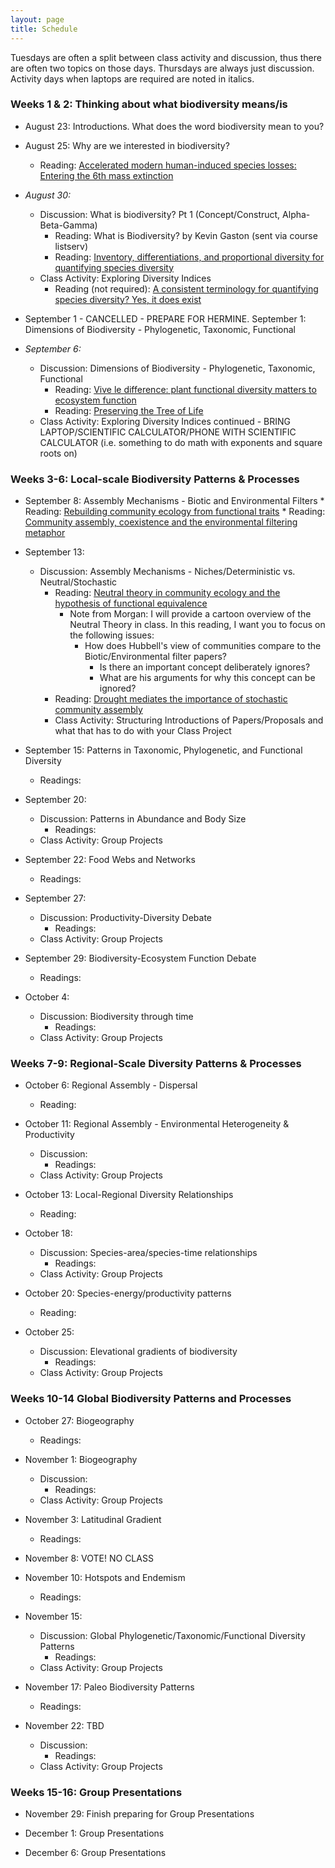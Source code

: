 ```yaml
---
layout: page
title: Schedule
---
```

Tuesdays are often a split between class activity and discussion, thus there are often two topics on those days. Thursdays are always just discussion. Activity days when laptops are required are noted in italics.

### Weeks 1 & 2: Thinking about what biodiversity means/is

* August 23: Introductions. What does the word biodiversity mean to you?

* August 25: Why are we interested in biodiversity?
    * Reading: [Accelerated modern human-induced species losses: Entering the 6th mass extinction](https://doi.org/10.1126/sciadv.1400253 )


* *August 30:* 
    * Discussion: What is biodiversity? Pt 1 (Concept/Construct, Alpha-Beta-Gamma) 
        * Reading: What is Biodiversity? by Kevin Gaston (sent via course listserv)
        * Reading: [Inventory, differentiations, and proportional diversity for quantifying species diversity](https://doi.org/10.1007/s00442-008-1190-z)
    * Class Activity: Exploring Diversity Indices
        * Reading (not required): [A consistent terminology for quantifying species diversity? Yes, it does exist](https://doi.org/10.1007%2Fs00442-010-1812-0)

* September 1 - CANCELLED - PREPARE FOR HERMINE.  September 1: Dimensions of Biodiversity - Phylogenetic, Taxonomic, Functional

* *September 6:* 
    * Discussion: Dimensions of Biodiversity - Phylogenetic, Taxonomic, Functional
         * Reading: [Vive le difference: plant functional diversity matters to ecosystem function](http://dx.doi.org/10.1016/S0169-5347(01)02283-2)
         * Reading: [Preserving the Tree of Life](https://doi.org/10.1126/science.1085510)
    * Class Activity: Exploring Diversity Indices continued - BRING LAPTOP/SCIENTIFIC CALCULATOR/PHONE 
      WITH SCIENTIFIC CALCULATOR (i.e. something to do math with exponents and square roots on)

### Weeks 3-6: Local-scale Biodiversity Patterns & Processes

* September 8: Assembly Mechanisms - Biotic and Environmental Filters
      * Reading: [Rebuilding community ecology from functional traits](http://dx.doi.org/10.1016/j.tree.2006.02.002)
      * Reading: [Community assembly, coexistence and the environmental filtering metaphor](https://doi.org/10.1111/1365-2435.12345)
 
* September 13: 
    * Discussion: Assembly Mechanisms - Niches/Deterministic vs. Neutral/Stochastic
         * Reading: [Neutral theory in community ecology and the hypothesis of functional equivalence](https://doi.org/10.1111/j.0269-8463.2005.00965.x)
            * Note from Morgan: I will provide a cartoon overview of the Neutral Theory in class. In this reading, I want you to focus on the following issues:
               * How does Hubbell's view of communities compare to the Biotic/Environmental filter papers?
                  * Is there an important concept deliberately ignores?
                  * What are his arguments for why this concept can be ignored?
         * Reading: [Drought mediates the importance of stochastic community assembly](https://doi.org/10.1073/pnas.0704350104)
      * Class Activity: Structuring Introductions of Papers/Proposals and what that has to do with your Class Project

* September 15: Patterns in Taxonomic, Phylogenetic, and Functional Diversity
    * Readings: 


* September 20: 
    * Discussion: Patterns in Abundance and Body Size
         * Readings:
    * Class Activity: Group Projects
 

 * September 22: Food Webs and Networks
    * Readings: 


* September 27:  
    * Discussion: Productivity-Diversity Debate
         * Readings:
    * Class Activity: Group Projects
 

* September 29: Biodiversity-Ecosystem Function Debate
    * Readings: 

* October 4:  
    * Discussion: Biodiversity through time
         * Readings:
    * Class Activity: Group Projects

### Weeks 7-9: Regional-Scale Diversity Patterns & Processes

* October 6: Regional Assembly - Dispersal
    * Reading: 

* October 11:  Regional Assembly - Environmental Heterogeneity & Productivity
    * Discussion: 
         * Readings:
    * Class Activity: Group Projects
 
* October 13: Local-Regional Diversity Relationships
    * Reading: 

* October 18: 
    * Discussion: Species-area/species-time relationships
         * Readings:
    * Class Activity: Group Projects

* October 20: Species-energy/productivity patterns
    * Reading: 

* October 25: 
    * Discussion: Elevational gradients of biodiversity
         * Readings:
    * Class Activity: Group Projects

### Weeks 10-14 Global Biodiversity Patterns and Processes

 * October 27: Biogeography
    *  Readings:
 
* November 1: Biogeography
    * Discussion: 
         * Readings:
    * Class Activity: Group Projects
 
* November 3: Latitudinal Gradient
    *  Readings:

* November 8: VOTE! NO CLASS

* November 10: Hotspots and Endemism
    * Readings:
 
* November 15: 
    * Discussion: Global Phylogenetic/Taxonomic/Functional Diversity Patterns 
         * Readings:
    * Class Activity: Group Projects

* November 17: Paleo Biodiversity Patterns
    * Readings:

* November 22: TBD
    * Discussion: 
         * Readings:
    * Class Activity: Group Projects

### Weeks 15-16: Group Presentations
 
* November 29: Finish preparing for Group Presentations

* December 1: Group Presentations

 
* December 6: Group Presentations

